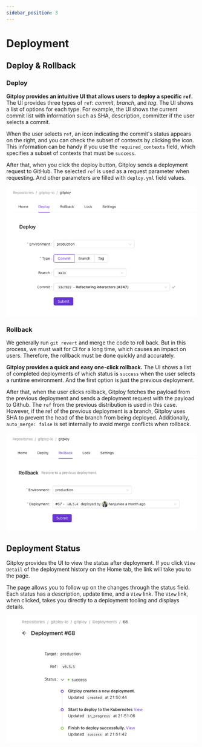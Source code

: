 ```yaml
---
sidebar_position: 3
---
```


# Deployment

## Deploy & Rollback

### Deploy
**Gitploy provides an intuitive UI that allows users to deploy a specific `ref`.** The UI provides three types of `ref`: *commit*, *branch*, and *tag*. The UI shows a list of options for each type. For example, the UI shows the current commit list with information such as SHA, description, committer if the user selects a commit.

When the user selects `ref`, an icon indicating the commit's status appears on the right, and you can check the subset of contexts by clicking the icon. This information can be handy if you use the `required_contexts` field, which specifies a subset of contexts that must be `success`.

After that, when you click the deploy button, Gitploy sends a deployment request to GitHub. The selected `ref` is used as a request parameter when requesting. And other parameters are filled with `deploy.yml` field values.

![Deploy](../../static/img/docs/deploy.png)

### Rollback
We generally run `git revert` and merge the code to roll back. But in this process, we must wait for CI for a long time, which causes an impact on users. Therefore, the rollback must be done quickly and accurately.

**Gitploy provides a quick and easy one-click rollback.** The UI shows a list of completed deployments of which status is `success` when the user selects a runtime environment. And the first option is just the previous deployment.

After that, when the user clicks rollback, Gitploy fetches the payload from the previous deployment and sends a deployment request with the payload to Github. The `ref` from the previous distribution is used in this case. However, if the ref of the previous deployment is a branch, Gitploy uses SHA to prevent the head of the branch from being deployed. Additionally, `auto_merge: false` is set internally to avoid merge conflicts when rollback.


![Rollback](../../static/img/docs/rollback.png)

## Deployment Status
Gitploy provides the UI to view the status after deployment. If you click `View Detail` of the deployment history on the Home tab, the link will take you to the page. 

The page allows you to follow up on the changes through the status field. Each status has a description, update time, and a `View` link. The `View` link, when clicked, takes you directly to a deployment tooling and displays details.

![Status](../../static/img/docs/status.png)